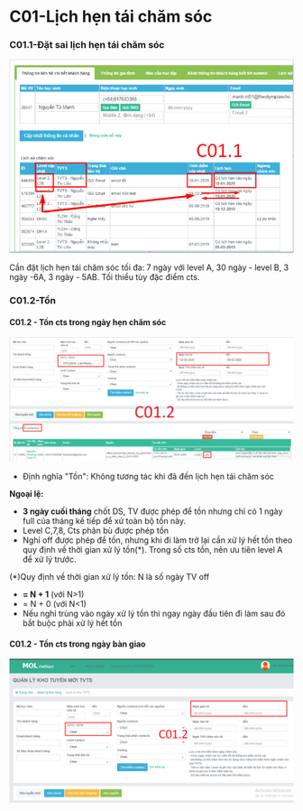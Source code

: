 # C01-Lịch hẹn tái chăm sóc

### C01.1-Đặt sai lịch hẹn tái chăm sóc

![C01.1](../../.gitbook/assets/3-8.png)

Cần đặt lịch hẹn tái chăm sóc tối đa: 7 ngày với level A, 30 ngày - level B, 3 ngày -6A, 3 ngày - 5AB. Tối thiểu tùy đặc điểm cts. 

### C01.2-Tồn

#### C01.2 - Tồn cts trong ngày hẹn chăm sóc

![C01.2 - T&#x1ED3;n cts trong ng&#xE0;y h&#x1EB9;n ch&#x103;m s&#xF3;c](../../.gitbook/assets/1.loi-lam-1.png)

* Định nghĩa "Tồn": Không tương tác khi đã đến lịch hẹn tái chăm sóc

**Ngoại lệ:**

* **3 ngày cuối tháng** chốt DS, TV được phép để tồn nhưng chỉ có 1 ngày full của tháng kế tiếp để xử toàn bộ tồn này. 
* Level C,7,8, Cts phân bù được phép tồn
* Nghỉ off được phép để tồn, nhưng khi đi làm trở lại cần xử lý hết tồn theo quy định về thời gian xử lý tồn\(\*\). Trong số cts tồn, nên ưu tiên level A để xử lý trước.  

\(\*\)Quy định về thời gian xử lý tồn: N là số ngày TV off

* **= N + 1** \(với N&gt;1\)
* = N + 0 \(với N&lt;1\)
* Nếu nghỉ trùng vào ngày xử lý tồn thì ngay ngày đầu tiên đi làm sau đó bắt buộc phải xử lý hết tồn

#### C01.2 - Tồn cts trong ngày bàn giao 

![C01.2 - T&#x1ED3;n cts trong ng&#xE0;y b&#xE0;n giao](../../.gitbook/assets/1%20%2810%29.png)

